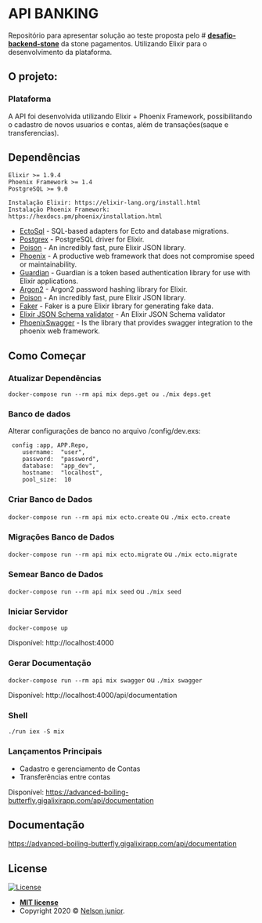 
# API BANKING

Repositório para apresentar solução ao teste proposta pelo # **[desafio-backend-stone](https://gist.github.com/thulio/e021378b27ff471795e37ba5a5b73539)** da stone pagamentos. Utilizando Elixir para o desenvolvimento da plataforma.

## [](https://github.com/juniornelson123/api_banking_teste/blob/master/readme/README_pt.md#o-projeto)O projeto:

### [](https://github.com/juniornelson123/api_banking_teste/blob/master/readme/README_pt.md#plataforma)Plataforma

A API foi desenvolvida utilizando Elixir + Phoenix Framework, possibilitando o cadastro de novos usuarios e contas, além de transações(saque e transferencias).

## [](https://github.com/juniornelson123/api_banking_teste/blob/master/readme/README_pt.md#depend%C3%AAncias)Dependências

	Elixir >= 1.9.4
	Phoenix Framework >= 1.4
	PostgreSQL >= 9.0

	Instalação Elixir: https://elixir-lang.org/install.html
	Instalação Phoenix Framework: https://hexdocs.pm/phoenix/installation.html
	
-   [EctoSql](https://github.com/elixir-ecto/ecto_sql)  - SQL-based adapters for Ecto and database migrations.
-   [Postgrex](https://github.com/elixir-ecto/postgrex)  - PostgreSQL driver for Elixir.
-   [Poison](https://github.com/devinus/poison)  - An incredibly fast, pure Elixir JSON library.
-   [Phoenix](https://github.com/phoenixframework/phoenix)  - A productive web framework that does not compromise speed or maintainability.
-   [Guardian](https://github.com/ueberauth/guardian) - Guardian is a token based authentication library for use with Elixir applications.
-   [Argon2](https://github.com/riverrun/argon2_elixir) - Argon2 password hashing library for Elixir.
-   [Poison](https://github.com/devinus/poison)  - An incredibly fast, pure Elixir JSON library.
-   [Faker](https://github.com/elixirs/faker)  - Faker is a pure Elixir library for generating fake data.
-   [Elixir JSON Schema validator](https://github.com/jonasschmidt/ex_json_schema)  - An Elixir JSON Schema validator
-   [PhoenixSwagger](https://github.com/xerions/phoenix_swagger)  - Is the library that provides swagger integration to the phoenix web framework.

## [](https://github.com/juniornelson123/api_banking_teste/blob/master/readme/README_pt.md#como-come%C3%A7ar)Como Começar

### Atualizar Dependências

```
docker-compose run --rm api mix deps.get ou ./mix deps.get
```

### Banco de dados

Alterar configurações de banco no arquivo /config/dev.exs:

```
 config :app, APP.Repo,
	username:  "user",
	password:  "password",
	database:  "app_dev",
	hostname:  "localhost",
	pool_size:  10
```
### Criar Banco de Dados

```docker-compose run --rm api mix ecto.create``` ou ```./mix ecto.create```

### Migrações Banco de Dados

```docker-compose run --rm api mix ecto.migrate``` ou ```./mix ecto.migrate```

### Semear Banco de Dados

```docker-compose run --rm api mix seed``` ou ```./mix seed```

### Iniciar Servidor

```docker-compose up```

Disponível: http://localhost:4000

### Gerar Documentação

```docker-compose run --rm api mix swagger``` ou ```./mix swagger```

Disponível: http://localhost:4000/api/documentation

### Shell

```./run iex -S mix```


### [](https://github.com/juniornelson123/blob/master/readme/README_pt.md#lan%C3%A7amentos-principais)Lançamentos Principais

- Cadastro e gerenciamento de Contas
- Transferências entre contas

Disponível: https://advanced-boiling-butterfly.gigalixirapp.com/api/documentation

## Documentação

https://advanced-boiling-butterfly.gigalixirapp.com/api/documentation



## License

[![License](https://camo.githubusercontent.com/107590fac8cbd65071396bb4d04040f76cde5bde/687474703a2f2f696d672e736869656c64732e696f2f3a6c6963656e73652d6d69742d626c75652e7376673f7374796c653d666c61742d737175617265)](http://badges.mit-license.org/)

-   **[MIT license](http://opensource.org/licenses/mit-license.php)**
-   Copyright 2020 ©  [Nelson junior](http://github.com/juniornelson123).
